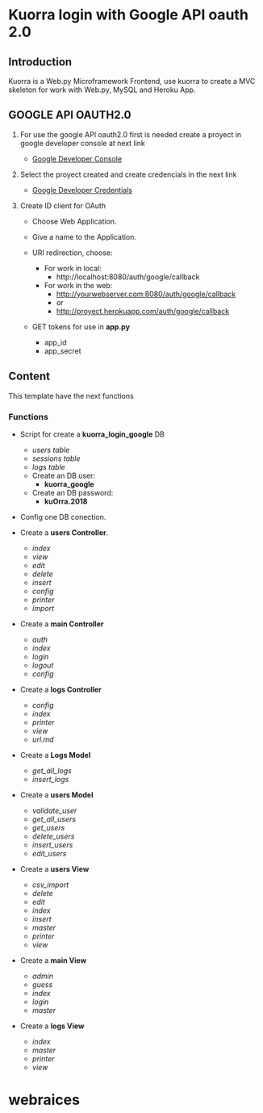 # Kuorra login with Google API oauth 2.0

## Introduction

Kuorra is a Web.py Microframework Frontend, use kuorra to create a MVC skeleton for work with Web.py, MySQL and Heroku App.


## GOOGLE API OAUTH2.0

1. For use the google API oauth2.0 first is needed create a proyect in google developer console at next link

    - [Google Developer Console](https://console.developers.google.com)

2. Select the proyect created and create credencials in the next link

    - [Google Developer Credentials](https://console.developers.google.com/apis/credentials)

3. Create  ID client for OAuth

    - Choose Web Application.

    - Give a name to the Application.

    - URI redirection, choose:
        - For work in local:
            - http://localhost:8080/auth/google/callback
        - For work in the web:
            - http://yourwebserver.com:8080/auth/google/callback
            - or
            - http://proyect.herokuapp.com/auth/google/callback

    - GET tokens for use in **app.py**
        - app_id 
        - app_secret


## Content

This template have the next functions

### Functions

+ Script for create a **kuorra_login_google** DB
    - *users table*
    - *sessions table*
    - *logs table*
    - Create an DB user: 
        - **kuorra_google** 
    - Create an DB password:
        - **kuOrra.2018**

+ Config one DB conection.

+ Create a **users Controller**.

    - *index*
    - *view*
    - *edit*
    - *delete*
    - *insert*
    - *config*
    - *printer*
    - *import*


+ Create a **main Controller**

    - *auth*
    - *index*
    - *login*
    - *logout*
    - *config*

+ Create a **logs Controller**

    - *config*
    - *index*
    - *printer*
    - *view*
    - *url.md*

+ Create a **Logs Model**
    - *get_all_logs*
    - *insert_logs*

+ Create a **users Model**
    - *validate_user*
    - *get_all_users*
    - *get_users*
    - *delete_users*
    - *insert_users*
    - *edit_users*

+ Create a **users View**
    - *csv_import*
    - *delete*
    - *edit*
    - *index*
    - *insert*
    - *master*
    - *printer*
    - *view*

+ Create a **main View**
    - *admin*
    - *guess*
    - *index*
    - *login*
    - *master*

+ Create a **logs View**
    - *index*
    - *master*
    - *printer*
    - *view*
# webraices
